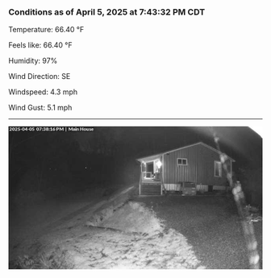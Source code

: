 ### Conditions as of April 5, 2025 at 7:43:32 PM CDT 

Temperature: 66.40 &deg;F

Feels like: 66.40 &deg;F

Humidity: 97%

Wind Direction: SE

Windspeed: 4.3 mph

Wind Gust: 5.1 mph

---

<img src="./images/latest.jpeg"/>

